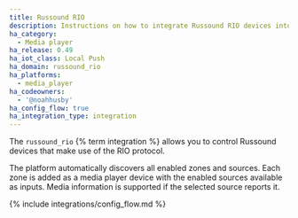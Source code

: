 ```yaml
---
title: Russound RIO
description: Instructions on how to integrate Russound RIO devices into Home Assistant.
ha_category:
  - Media player
ha_release: 0.49
ha_iot_class: Local Push
ha_domain: russound_rio
ha_platforms:
  - media_player
ha_codeowners:
  - '@noahhusby'
ha_config_flow: true
ha_integration_type: integration
---
```


The `russound_rio` {% term integration %} allows you to control Russound devices that make use of the RIO protocol.

The platform automatically discovers all enabled zones and sources. Each zone is added as a media player device with the enabled sources available as inputs. Media information is supported if the selected source reports it.

{% include integrations/config_flow.md %}
